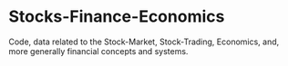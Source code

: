 # Stocks-Finance-Economics
Code, data related to the Stock-Market, Stock-Trading, Economics, and, more generally financial concepts and systems.
